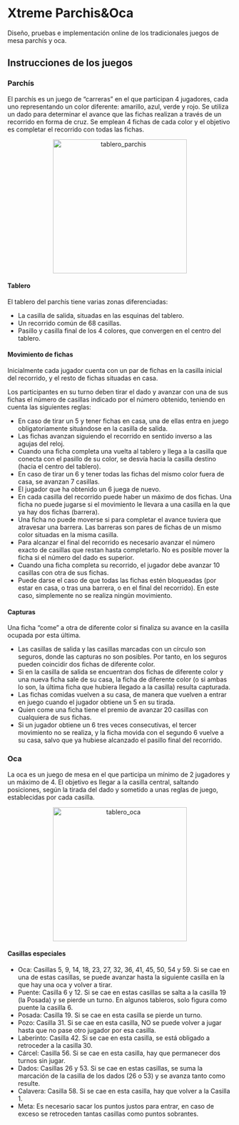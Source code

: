 # Xtreme Parchis&Oca

Diseño, pruebas e implementación online de los tradicionales juegos de mesa parchís y oca.

## Instrucciones de los juegos

### Parchís

El parchís es un juego de “carreras” en el que participan 4 jugadores, cada uno representando un color diferente: amarillo, azul, verde y rojo. Se utiliza un dado para determinar el avance que las fichas realizan a través de un recorrido en forma de cruz. Se emplean 4 fichas de cada color y el objetivo es completar el recorrido con todas las fichas.

<div align="center"><img src="https://www.65ymas.com/uploads/s1/15/68/71/el-parchis-tambien-se-juega-en-app-sabes-como.jpeg" alt="tablero_parchis" width="300" height="300"/></div>

#### Tablero

El tablero del parchís tiene varias zonas diferenciadas:

- La casilla de salida, situadas en las esquinas del tablero.
- Un recorrido común de 68 casillas.
- Pasillo y casilla final de los 4 colores, que convergen en el centro del tablero.

#### Movimiento de fichas

Inicialmente cada jugador cuenta con un par de fichas en la casilla inicial del recorrido, y el resto de fichas situadas en casa. 

Los participantes en su turno deben tirar el dado y avanzar con una de sus fichas el número de casillas indicado por el número obtenido, teniendo en cuenta las siguientes reglas: 

- En caso de tirar un 5 y tener fichas en casa, una de ellas entra en juego obligatoriamente situándose en la casilla de salida. 
- Las fichas avanzan siguiendo el recorrido en sentido inverso a las agujas del reloj.
- Cuando una ficha completa una vuelta al tablero y llega a la casilla que conecta con el pasillo de su color, se desvía hacia la casilla destino (hacia el centro del tablero).
- En caso de tirar un 6 y tener todas las fichas del mismo color fuera de casa, se avanzan 7 casillas.
- El jugador que ha obtenido un 6 juega de nuevo.
- En cada casilla del recorrido puede haber un máximo de dos fichas. Una ficha no puede jugarse si el movimiento le llevara a una casilla en la que ya hay dos fichas (barrera).
- Una ficha no puede moverse si para completar el avance tuviera que atravesar una barrera. Las barreras son pares de fichas de un mismo color situadas en la misma casilla.
- Para alcanzar el final del recorrido es necesario avanzar el número exacto de casillas que restan hasta completarlo. No es posible mover la ficha si el número del dado es superior.
- Cuando una ficha completa su recorrido, el jugador debe avanzar 10 casillas con otra de sus fichas.
- Puede darse el caso de que todas las fichas estén bloqueadas (por estar en casa, o tras una barrera, o en el final del recorrido). En este caso, simplemente no se realiza ningún movimiento.

#### Capturas

Una ficha “come” a otra de diferente color si finaliza su avance en la casilla ocupada por esta última.

- Las casillas de salida y las casillas marcadas con un círculo son seguros, donde las capturas no son posibles. Por tanto, en los seguros pueden coincidir dos fichas de diferente color.
- Si en la casilla de salida se encuentran dos fichas de diferente color y una nueva ficha sale de su casa, la ficha de diferente color (o si ambas lo son, la última ficha que hubiera llegado a la casilla) resulta capturada.
- Las fichas comidas vuelven a su casa, de manera que vuelven a entrar en juego cuando el jugador obtiene un 5 en su tirada.
- Quien come una ficha tiene el premio de avanzar 20 casillas con cualquiera de sus fichas.
- Si un jugador obtiene un 6 tres veces consecutivas, el tercer movimiento no se realiza, y la ficha movida con el segundo 6 vuelve a su casa, salvo que ya hubiese alcanzado el pasillo final del recorrido.

### Oca

La oca es un juego de mesa en el que participa un mínimo de 2 jugadores y un máximo de 4. El objetivo es llegar a la casilla central, saltando posiciones, según la tirada del dado y sometido a unas reglas de juego, establecidas por cada casilla. 

<div align="center"><img src="https://juegosmesa-14eb7.kxcdn.com/wp-content/uploads/2020/02/instrucciones-como-jugar-a-la-oca.jpg.webp" alt="tablero_oca" width="300" height="300"/></div>

#### Casillas especiales

- Oca: Casillas 5, 9, 14, 18, 23, 27, 32, 36, 41, 45, 50, 54 y 59. Si se cae en una de estas casillas, se puede avanzar hasta la siguiente casilla en la que hay una oca y volver a tirar.
- Puente: Casilla 6 y 12. Si se cae en estas casillas se salta a la casilla 19 (la Posada) y se pierde un turno. En algunos tableros, solo figura como puente la casilla 6.
- Posada: Casilla 19. Si se cae en esta casilla se pierde un turno.
- Pozo: Casilla 31. Si se cae en esta casilla, NO se puede volver a jugar hasta que no pase otro jugador por esa casilla.
- Laberinto: Casilla 42. Si se cae en esta casilla, se está obligado a retroceder a la casilla 30.
- Cárcel: Casilla 56. Si se cae en esta casilla, hay que permanecer dos turnos sin jugar.
- Dados: Casillas 26 y 53. Si se cae en estas casillas, se suma la marcación de la casilla de los dados (26 o 53) y se avanza tanto como resulte.
- Calavera: Casilla 58. Si se cae en esta casilla, hay que volver a la Casilla 1.
- Meta: Es necesario sacar los puntos justos para entrar, en caso de exceso se retroceden tantas casillas como puntos sobrantes.
